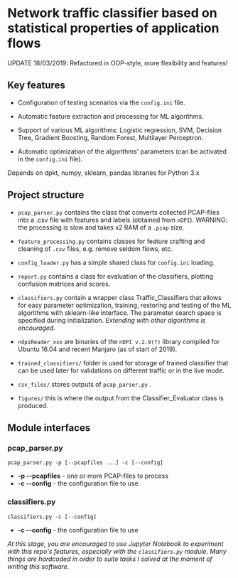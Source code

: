 # Network traffic classifier based on statistical properties of application flows

UPDATE 18/03/2019: Refactored in OOP-style, more flexibility and features! 

## Key features

* Configuration of testing scenarios via the `config.ini` file.

* Automatic feature extraction and processing for ML algorithms.

* Support of various ML algorithms: Logistic regression, SVM, Decision Tree, Gradient Boosting, Random Forest, Multilayer Perceptron. 

* Automatic optimization of the algorithms' parameters (can be activated in the `config.ini` file).

Depends on dpkt, numpy, sklearn, pandas libraries for Python 3.x 

## Project structure

* `pcap_parser.py` contains the class that converts collected PCAP-files into a .csv file with features and labels (obtained from `nDPI`). WARNING: the processing is slow and takes x2 RAM of a `.pcap` size.

* `feature_processing.py` contains classes for feature crafting and cleaning of `.csv` files, e.g. remove seldom flows, etc.

* `config_loader.py` has a simple shared class for `config.ini` loading.  

* `report.py` contains a class for evaluation of the classifiers, plotting confusion matrices and scores.

* `classifiers.py` contain a wrapper class Traffic_Classifiers that allows for easy parameter optimization, training, restoring and testing of the ML algorithms with sklearn-like interface. The parameter search space is specified during initialization. *Extending with other algorithms is encouraged.*

* `ndpiReader_xxx` are binaries of the `nDPI v.2.9(?)` library compiled for Ubuntu 16.04 and recent Manjaro (as of start of 2019).

* `trained_classifiers/` folder is used for storage of trained classifier that can be used later for validations on different traffic or in the live mode.

* `csv_files/` stores outputs of `pcap_parser.py` .

* `figures/` this is where the output from the Classifier_Evaluator class is produced.  

## Module interfaces
### pcap_parser.py

`pcap_parser.py -p [--pcapfiles ...] -c [--config]`
* **-p --pcapfiles** - one or more PCAP-files to process
* **-c --config** - the configuration file to use

### classifiers.py

`classifiers.py -c [--config]`
* **-c --config** - the configuration file to use

*At this stage, you are encouraged to use Jupyter Notebook to experiment with this repo's features, especially with the `classifiers.py` module. Many things are hardcoded in order to suite tasks I solved at the moment of writing this software.*
